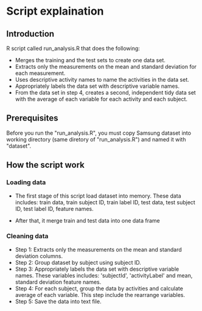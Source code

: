 Script explaination
===================

## Introduction
R script called run_analysis.R that does the following: 
- Merges the training and the test sets to create one data set.
- Extracts only the measurements on the mean and standard deviation for each measurement. 
- Uses descriptive activity names to name the activities in the data set.
- Appropriately labels the data set with descriptive variable names.  
- From the data set in step 4, creates a second, independent tidy data set with the average of each variable for each activity and each subject.

## Prerequisites
Before you run the "run_analysis.R", you must copy Samsung dataset into working directory (same diretory of "run_analysis.R") and named it with "dataset".

## How the script work

### Loading data
- The first stage of this script load dataset into memory. These data includes: train data, train subject ID, train label ID, test data, test subject ID, test label ID, feature names.

- After that, it merge train and test data into one data frame

### Cleaning data
- Step 1: Extracts only the measurements on the mean and standard deviation columns.
- Step 2: Group dataset by subject using subject ID.
- Step 3: Appropriately labels the data set with descriptive variable names. These variables includes: 'subjectId', 'activityLabel' and mean, standard deviation feature names.
- Step 4: For each subject, group the data by activities and calculate average of each variable. This step include the rearrange variables.
- Step 5: Save the data into text file.

